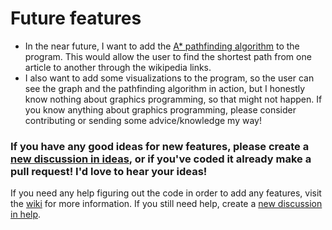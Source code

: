 # Future features

- In the near future, I want to add the [A* pathfinding algorithm](https://en.wikipedia.org/wiki/A*_search_algorithm) to the program. This would allow the user to find the shortest path from one article to another through the wikipedia links.
- I also want to add some visualizations to the program, so the user can see the graph and the pathfinding algorithm in action, but I honestly know nothing about graphics programming, so that might not happen. If you know anything about graphics programming, please consider contributing or sending some advice/knowledge my way!

### If you have any good ideas for new features, please create a [new discussion in ideas](https://github.com/Huckdirks/Wikipedia_Graph/discussions/new?category=ideas), or if you've coded it already make a pull request! I'd love to hear your ideas!
If you need any help figuring out the code in order to add any features, visit the [wiki](https://github.com/Huckdirks/Wikipedia_Graph/wiki) for more information. If you still need help, create a [new discussion in help](https://github.com/Huckdirks/Wikipedia_Graph/discussions/new?category=help).